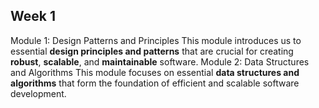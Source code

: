 ## Week 1  
Module 1: Design Patterns and Principles
This module introduces us to essential **design principles and patterns** that are crucial for creating **robust**, **scalable**, and **maintainable** software.
Module 2: Data Structures and Algorithms
This module focuses on essential **data structures and algorithms** that form the foundation of efficient and scalable software development.


